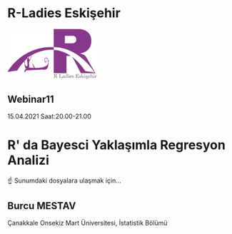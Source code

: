 # R-Ladies Eskişehir 

<img src="https://github.com/bkanx/R-Ladies-EskisehR-Stickers/blob/master/Init.png" width="200"> 


## Webinar11




15.04.2021 Saat:20.00-21.00

# R' da Bayesci Yaklaşımla Regresyon Analizi

☝️ Sunumdaki dosyalara ulaşmak için...

## Burcu MESTAV
Çanakkale Onsekiz Mart Üniversitesi, İstatistik Bölümü
